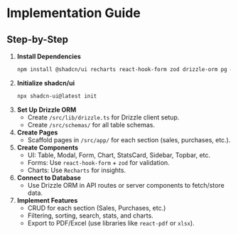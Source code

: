 # Implementation Guide

## Step-by-Step

1. **Install Dependencies**
   ```sh
   npm install @shadcn/ui recharts react-hook-form zod drizzle-orm pg @tanstack/react-query zustand
   ```
2. **Initialize shadcn/ui**
   ```sh
   npx shadcn-ui@latest init
   ```
3. **Set Up Drizzle ORM**
   - Create `/src/lib/drizzle.ts` for Drizzle client setup.
   - Create `/src/schemas/` for all table schemas.
4. **Create Pages**
   - Scaffold pages in `/src/app/` for each section (sales, purchases, etc.).
5. **Create Components**
   - UI: Table, Modal, Form, Chart, StatsCard, Sidebar, Topbar, etc.
   - Forms: Use `react-hook-form` + `zod` for validation.
   - Charts: Use `Recharts` for insights.
6. **Connect to Database**
   - Use Drizzle ORM in API routes or server components to fetch/store data.
7. **Implement Features**
   - CRUD for each section (Sales, Purchases, etc.)
   - Filtering, sorting, search, stats, and charts.
   - Export to PDF/Excel (use libraries like `react-pdf` or `xlsx`).
